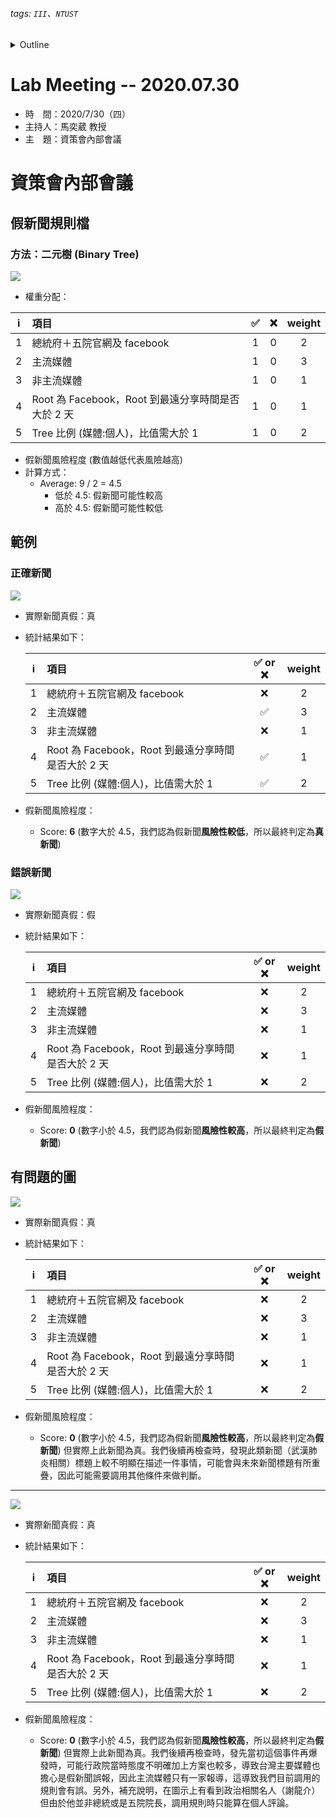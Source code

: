 ###### tags: `III`、`NTUST`
<details>
<summary>Outline</summary>

- [Lab Meeting -- 2020.07.30](#lab-meeting----20200730)
- [資策會內部會議](#資策會內部會議)
  - [假新聞規則檔](#假新聞規則檔)
    - [方法：二元樹 (Binary Tree)](#方法二元樹-binary-tree)
  - [範例](#範例)
    - [正確新聞](#正確新聞)
    - [錯誤新聞](#錯誤新聞)
  - [有問題的圖](#有問題的圖)
</details>

# Lab Meeting -- 2020.07.30
- 時　間：2020/7/30（四）
- 主持人：馬奕葳 教授
- 主　題：資策會內部會議

# 資策會內部會議
## 假新聞規則檔
### 方法：二元樹 (Binary Tree)
<img src="https://github.com/ChiaYuSu/lab-meeting-minutes/blob/master/1090730(III)/rules_binary_tree.png" />

- 權重分配：

|   i   | 項目                                               |   ✅   |   ❌   | weight |
| :---: | :------------------------------------------------- | :---: | :---: | :----: |
|   1   | 總統府＋五院官網及 facebook                        |   1   |   0   |   2    |
|   2   | 主流媒體                                           |   1   |   0   |   3    |
|   3   | 非主流媒體                                         |   1   |   0   |   1    |
|   4   | Root 為 Facebook，Root 到最遠分享時間是否大於 2 天 |   1   |   0   |   1    |
|   5   | Tree 比例 (媒體:個人)，比值需大於 1                |   1   |   0   |   2    |

- 假新聞風險程度 (數值越低代表風險越高)
- 計算方式：
  - Average: 9 / 2 = 4.5
    - 低於 4.5: 假新聞可能性較高
    - 高於 4.5: 假新聞可能性較低

## 範例
### 正確新聞
<img src="https://github.com/ChiaYuSu/lab-meeting-minutes/blob/master/1090730(III)/R2.png" />

- 實際新聞真假：真
- 統計結果如下：

  |   i   | 項目                                               | ✅ or ❌ | weight |
  | :---: | :------------------------------------------------- | :----: | :----: |
  |   1   | 總統府＋五院官網及 facebook                        |   ❌    |   2    |
  |   2   | 主流媒體                                           |   ✅    |   3    |
  |   3   | 非主流媒體                                         |   ❌    |   1    |
  |   4   | Root 為 Facebook，Root 到最遠分享時間是否大於 2 天 |   ✅    |   1    |
  |   5   | Tree 比例 (媒體:個人)，比值需大於 1                |   ✅    |   2    |
- 假新聞風險程度：
  - Score: **6** (數字大於 4.5，我們認為假新聞**風險性較低**，所以最終判定為**真新聞**)

### 錯誤新聞
<img src="https://github.com/ChiaYuSu/lab-meeting-minutes/blob/master/1090730(III)/505.png" />

- 實際新聞真假：假
- 統計結果如下：

  |   i   | 項目                                               | ✅ or ❌ | weight |
  | :---: | :------------------------------------------------- | :----: | :----: |
  |   1   | 總統府＋五院官網及 facebook                        |   ❌    |   2    |
  |   2   | 主流媒體                                           |   ❌    |   3    |
  |   3   | 非主流媒體                                         |   ❌    |   1    |
  |   4   | Root 為 Facebook，Root 到最遠分享時間是否大於 2 天 |   ❌    |   1    |
  |   5   | Tree 比例 (媒體:個人)，比值需大於 1                |   ❌    |   2    |
- 假新聞風險程度：
  - Score: **0** (數字小於 4.5，我們認為假新聞**風險性較高**，所以最終判定為**假新聞**)

## 有問題的圖
<img src="https://github.com/ChiaYuSu/lab-meeting-minutes/blob/master/1090730(III)/R21.png" />

- 實際新聞真假：真
- 統計結果如下：

  |   i   | 項目                                               | ✅ or ❌ | weight |
  | :---: | :------------------------------------------------- | :----: | :----: |
  |   1   | 總統府＋五院官網及 facebook                        |   ❌    |   2    |
  |   2   | 主流媒體                                           |   ❌    |   3    |
  |   3   | 非主流媒體                                         |   ❌    |   1    |
  |   4   | Root 為 Facebook，Root 到最遠分享時間是否大於 2 天 |   ❌    |   1    |
  |   5   | Tree 比例 (媒體:個人)，比值需大於 1                |   ❌    |   2    |
- 假新聞風險程度：
  - Score: **0** (數字小於 4.5，我們認為假新聞**風險性較高**，所以最終判定為**假新聞**) 但實際上此新聞為真。我們後續再檢查時，發現此類新聞（武漢肺炎相關）標題上較不明顯在描述一件事情，可能會與未來新聞標題有所重疊，因此可能需要調用其他條件來做判斷。

---

<img src="https://github.com/ChiaYuSu/lab-meeting-minutes/blob/master/1090730(III)/R7.png" />

- 實際新聞真假：真
- 統計結果如下：

  |   i   | 項目                                               | ✅ or ❌ | weight |
  | :---: | :------------------------------------------------- | :----: | :----: |
  |   1   | 總統府＋五院官網及 facebook                        |   ❌    |   2    |
  |   2   | 主流媒體                                           |   ❌    |   3    |
  |   3   | 非主流媒體                                         |   ❌    |   1    |
  |   4   | Root 為 Facebook，Root 到最遠分享時間是否大於 2 天 |   ❌    |   1    |
  |   5   | Tree 比例 (媒體:個人)，比值需大於 1                |   ❌    |   2    |
- 假新聞風險程度：
  - Score: **0** (數字小於 4.5，我們認為假新聞**風險性較高**，所以最終判定為**假新聞**) 但實際上此新聞為真。我們後續再檢查時，發先當初這個事件再爆發時，可能行政院當時態度不明確加上方案也較多，導致台灣主要媒體也擔心是假新聞誤報，因此主流媒體只有一家報導，這導致我們目前調用的規則會有誤。另外，補充說明，在圖示上有看到政治相關名人（謝龍介）但由於他並非總統或是五院院長，調用規則時只能算在個人評論。